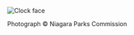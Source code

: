 ![Clock face](https://images-production.gardenvisit.com/uploads/images/15289/niagara_floral_clock_summer_original.jpg)

Photograph © Niagara Parks Commission
